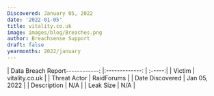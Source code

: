 ```yaml
---
Discovered: January 05, 2022
date: '2022-01-05'
title: vitality.co.uk
image: images/blog/Breaches.png
author: Breachsense Support
draft: false
yearmonths: 2022/january
---
```


| Data Breach Report------------:   |:-------------:    | :-----:|
| Victim    | vitality.co.uk      | 
| Threat Actor    | RaidForums      | 
| Date Discovered    | Jan 05, 2022      | 
| Description    | N/A      | 
| Leak Size    | N/A      | 

